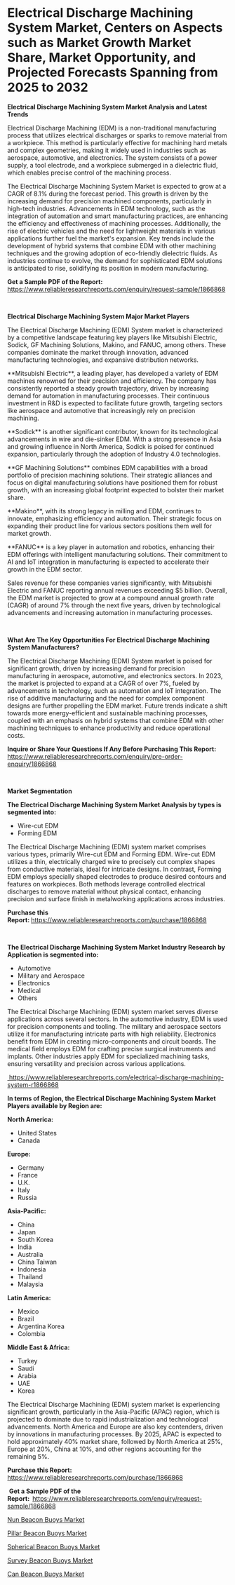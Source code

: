 <p><h1>Electrical Discharge Machining System Market, Centers on Aspects such as Market Growth Market Share, Market Opportunity, and Projected Forecasts Spanning from 2025 to 2032</h1></p><p><strong>Electrical Discharge Machining System Market Analysis and Latest Trends</strong></p>
<p><p>Electrical Discharge Machining (EDM) is a non-traditional manufacturing process that utilizes electrical discharges or sparks to remove material from a workpiece. This method is particularly effective for machining hard metals and complex geometries, making it widely used in industries such as aerospace, automotive, and electronics. The system consists of a power supply, a tool electrode, and a workpiece submerged in a dielectric fluid, which enables precise control of the machining process.</p><p>The Electrical Discharge Machining System Market is expected to grow at a CAGR of 8.1% during the forecast period. This growth is driven by the increasing demand for precision machined components, particularly in high-tech industries. Advancements in EDM technology, such as the integration of automation and smart manufacturing practices, are enhancing the efficiency and effectiveness of machining processes. Additionally, the rise of electric vehicles and the need for lightweight materials in various applications further fuel the market's expansion. Key trends include the development of hybrid systems that combine EDM with other machining techniques and the growing adoption of eco-friendly dielectric fluids. As industries continue to evolve, the demand for sophisticated EDM solutions is anticipated to rise, solidifying its position in modern manufacturing.</p></p>
<p><strong>Get a Sample PDF of the Report:&nbsp;</strong> <a href="https://www.reliableresearchreports.com/enquiry/request-sample/1866868?utm_campaign=31&utm_medium=2&utm_source=Github&utm_content=ia&utm_term=28022025&utm_id=electrical-discharge-machining-system">https://www.reliableresearchreports.com/enquiry/request-sample/1866868</a></p>
<p>&nbsp;</p>
<p><strong>Electrical Discharge Machining System Major Market Players</strong></p>
<p><p>The Electrical Discharge Machining (EDM) System market is characterized by a competitive landscape featuring key players like Mitsubishi Electric, Sodick, GF Machining Solutions, Makino, and FANUC, among others. These companies dominate the market through innovation, advanced manufacturing technologies, and expansive distribution networks.</p><p>**Mitsubishi Electric**, a leading player, has developed a variety of EDM machines renowned for their precision and efficiency. The company has consistently reported a steady growth trajectory, driven by increasing demand for automation in manufacturing processes. Their continuous investment in R&D is expected to facilitate future growth, targeting sectors like aerospace and automotive that increasingly rely on precision machining.</p><p>**Sodick** is another significant contributor, known for its technological advancements in wire and die-sinker EDM. With a strong presence in Asia and growing influence in North America, Sodick is poised for continued expansion, particularly through the adoption of Industry 4.0 technologies.</p><p>**GF Machining Solutions** combines EDM capabilities with a broad portfolio of precision machining solutions. Their strategic alliances and focus on digital manufacturing solutions have positioned them for robust growth, with an increasing global footprint expected to bolster their market share.</p><p>**Makino**, with its strong legacy in milling and EDM, continues to innovate, emphasizing efficiency and automation. Their strategic focus on expanding their product line for various sectors positions them well for market growth.</p><p>**FANUC** is a key player in automation and robotics, enhancing their EDM offerings with intelligent manufacturing solutions. Their commitment to AI and IoT integration in manufacturing is expected to accelerate their growth in the EDM sector.</p><p>Sales revenue for these companies varies significantly, with Mitsubishi Electric and FANUC reporting annual revenues exceeding $5 billion. Overall, the EDM market is projected to grow at a compound annual growth rate (CAGR) of around 7% through the next five years, driven by technological advancements and increasing automation in manufacturing processes.</p></p>
<p>&nbsp;</p>
<p><strong>What Are The Key Opportunities For Electrical Discharge Machining System Manufacturers?</strong></p>
<p><p>The Electrical Discharge Machining (EDM) System market is poised for significant growth, driven by increasing demand for precision manufacturing in aerospace, automotive, and electronics sectors. In 2023, the market is projected to expand at a CAGR of over 7%, fueled by advancements in technology, such as automation and IoT integration. The rise of additive manufacturing and the need for complex component designs are further propelling the EDM market. Future trends indicate a shift towards more energy-efficient and sustainable machining processes, coupled with an emphasis on hybrid systems that combine EDM with other machining techniques to enhance productivity and reduce operational costs.</p></p>
<p><strong>Inquire or Share Your Questions If Any Before Purchasing This Report:</strong> <a href="https://www.reliableresearchreports.com/enquiry/pre-order-enquiry/1866868?utm_campaign=31&utm_medium=2&utm_source=Github&utm_content=ia&utm_term=28022025&utm_id=electrical-discharge-machining-system">https://www.reliableresearchreports.com/enquiry/pre-order-enquiry/1866868</a></p>
<p>&nbsp;</p>
<p><strong>Market Segmentation</strong></p>
<p><strong>The Electrical Discharge Machining System Market Analysis by types is segmented into:</strong></p>
<p><ul><li>Wire-cut EDM</li><li>Forming EDM</li></ul></p>
<p><p>The Electrical Discharge Machining (EDM) system market comprises various types, primarily Wire-cut EDM and Forming EDM. Wire-cut EDM utilizes a thin, electrically charged wire to precisely cut complex shapes from conductive materials, ideal for intricate designs. In contrast, Forming EDM employs specially shaped electrodes to produce desired contours and features on workpieces. Both methods leverage controlled electrical discharges to remove material without physical contact, enhancing precision and surface finish in metalworking applications across industries.</p></p>
<p><strong>Purchase this Report:&nbsp;</strong><a href="https://www.reliableresearchreports.com/purchase/1866868?utm_campaign=31&utm_medium=2&utm_source=Github&utm_content=ia&utm_term=28022025&utm_id=electrical-discharge-machining-system">https://www.reliableresearchreports.com/purchase/1866868</a></p>
<p>&nbsp;</p>
<p><strong>The Electrical Discharge Machining System Market Industry Research by Application is segmented into:</strong></p>
<p><ul><li>Automotive</li><li>Military and Aerospace</li><li>Electronics</li><li>Medical</li><li>Others</li></ul></p>
<p><p>The Electrical Discharge Machining (EDM) system market serves diverse applications across several sectors. In the automotive industry, EDM is used for precision components and tooling. The military and aerospace sectors utilize it for manufacturing intricate parts with high reliability. Electronics benefit from EDM in creating micro-components and circuit boards. The medical field employs EDM for crafting precise surgical instruments and implants. Other industries apply EDM for specialized machining tasks, ensuring versatility and precision across various applications.</p></p>
<p><a href="https://www.reliableresearchreports.com/electrical-discharge-machining-system-r1866868?utm_campaign=31&utm_medium=2&utm_source=Github&utm_content=ia&utm_term=28022025&utm_id=electrical-discharge-machining-system">&nbsp;https://www.reliableresearchreports.com/electrical-discharge-machining-system-r1866868</a></p>
<p><strong>In terms of Region, the Electrical Discharge Machining System Market Players available by Region are:</strong></p>
<p>
    <p> <strong> North America: </strong>
        <ul>
            <li>United States</li>
            <li>Canada</li>
        </ul>
        </p> 
    <p> <strong> Europe: </strong>
        <ul>
            <li>Germany</li>
            <li>France</li>
            <li>U.K.</li>
            <li>Italy</li>
            <li>Russia</li>
        </ul>
        </p> 
    <p> <strong> Asia-Pacific: </strong>
        <ul>
            <li>China</li>
            <li>Japan</li>
            <li>South Korea</li>
            <li>India</li>
            <li>Australia</li>
            <li>China Taiwan</li>
            <li>Indonesia</li>
            <li>Thailand</li>
            <li>Malaysia</li>
        </ul>
        </p> 
    <p> <strong> Latin America: </strong>
        <ul>
            <li>Mexico</li>
            <li>Brazil</li>
            <li>Argentina Korea</li>
            <li>Colombia</li>
        </ul>
        </p> 
    <p> <strong> Middle East & Africa: </strong>
        <ul>
            <li>Turkey</li>
            <li>Saudi</li>
            <li>Arabia</li>
            <li>UAE</li>
            <li>Korea</li>
        </ul>
    </p>
    </p>
<p><p>The Electrical Discharge Machining (EDM) system market is experiencing significant growth, particularly in the Asia-Pacific (APAC) region, which is projected to dominate due to rapid industrialization and technological advancements. North America and Europe are also key contenders, driven by innovations in manufacturing processes. By 2025, APAC is expected to hold approximately 40% market share, followed by North America at 25%, Europe at 20%, China at 10%, and other regions accounting for the remaining 5%.</p></p>
<p><strong>Purchase this Report: </strong><a href="https://www.reliableresearchreports.com/purchase/1866868?utm_campaign=31&utm_medium=2&utm_source=Github&utm_content=ia&utm_term=28022025&utm_id=electrical-discharge-machining-system">https://www.reliableresearchreports.com/purchase/1866868</a></p>
<p>&nbsp;<strong>Get a Sample PDF of the Report:&nbsp;&nbsp;</strong><a href="https://www.reliableresearchreports.com/enquiry/request-sample/1866868?utm_campaign=31&utm_medium=2&utm_source=Github&utm_content=ia&utm_term=28022025&utm_id=electrical-discharge-machining-system">https://www.reliableresearchreports.com/enquiry/request-sample/1866868</a></p>
<p><strong></strong></p>
<p><p><a href="https://github.com/aidelndasse/Market-Research-Report-List-1/blob/main/nun-beacon-buoys-market.md?utm_campaign=31&utm_medium=2&utm_source=Github&utm_content=ia&utm_term=28022025&utm_id=electrical-discharge-machining-system">Nun Beacon Buoys Market</a></p><p><a href="https://github.com/ivvrgibi/Market-Research-Report-List-1/blob/main/pillar-beacon-buoys-market.md?utm_campaign=31&utm_medium=2&utm_source=Github&utm_content=ia&utm_term=28022025&utm_id=electrical-discharge-machining-system">Pillar Beacon Buoys Market</a></p><p><a href="https://github.com/amoakuolaopa/Market-Research-Report-List-1/blob/main/spherical-beacon-buoys-market.md?utm_campaign=31&utm_medium=2&utm_source=Github&utm_content=ia&utm_term=28022025&utm_id=electrical-discharge-machining-system">Spherical Beacon Buoys Market</a></p><p><a href="https://github.com/abuugjetaj/Market-Research-Report-List-1/blob/main/survey-beacon-buoys-market.md?utm_campaign=31&utm_medium=2&utm_source=Github&utm_content=ia&utm_term=28022025&utm_id=electrical-discharge-machining-system">Survey Beacon Buoys Market</a></p><p><a href="https://github.com/tszkintruca/Market-Research-Report-List-1/blob/main/can-beacon-buoys-market.md?utm_campaign=31&utm_medium=2&utm_source=Github&utm_content=ia&utm_term=28022025&utm_id=electrical-discharge-machining-system">Can Beacon Buoys Market</a></p></p>